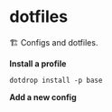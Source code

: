 # dotfiles

🏗️  Configs and dotfiles.

**Install a profile**

```shell
dotdrop install -p base
```

**Add a new config**
